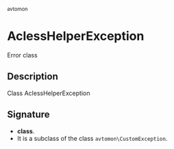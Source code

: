 <small> avtomon </small>

AclessHelperException
=====================

Error class

Description
-----------

Class AclessHelperException

Signature
---------

- **class**.
- It is a subclass of the class `avtomon\CustomException`.
